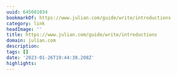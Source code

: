 ```yaml
---
uuid: 645601034
bookmarkOf: https://www.julian.com/guide/write/introductions
category: link
headImage: ''
title: https://www.julian.com/guide/write/introductions
domain: julian.com
description: 
tags: []
date: '2023-01-26T19:44:38.208Z'
highlights: 
---
```




